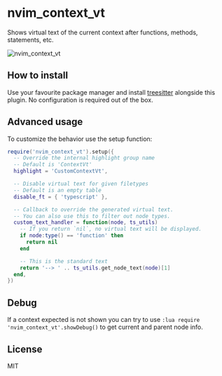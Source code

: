 # nvim_context_vt

Shows virtual text of the current context after functions, methods, statements, etc.

![nvim_context_vt](https://user-images.githubusercontent.com/866743/128077347-051430c4-2c89-4161-aa48-5a5793ec8499.gif)

## How to install

Use your favourite package manager and install [treesitter](https://github.com/nvim-treesitter/nvim-treesitter)
alongside this plugin. No configuration is required out of the box.

## Advanced usage

To customize the behavior use the setup function:

```lua
require('nvim_context_vt').setup({
  -- Override the internal highlight group name
  -- Default is 'ContextVt'
  highlight = 'CustomContextVt',

  -- Disable virtual text for given filetypes
  -- Default is an empty table
  disable_ft = { 'typescript' },

  -- Callback to override the generated virtual text.
  -- You can also use this to filter out node types.
  custom_text_handler = function(node, ts_utils)
    -- If you return `nil`, no virtual text will be displayed.
    if node:type() == 'function' then
      return nil
    end

    -- This is the standard text
    return '--> ' .. ts_utils.get_node_text(node)[1]
  end,
})
```

## Debug

If a context expected is not shown you can try to use `:lua require 'nvim_context_vt'.showDebug()`
to get current and parent node info.

## License

MIT
